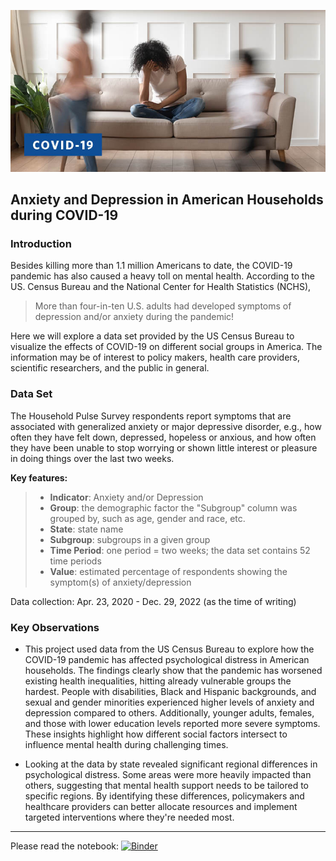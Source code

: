![](https://raw.githubusercontent.com/Benjamin2009/anxiety-depression-covid/main/anxiety-depression-covid-19.jpeg)

## Anxiety and Depression in American Households during COVID-19

### Introduction

Besides killing more than 1.1 million Americans to date, the COVID-19 pandemic has also caused a heavy toll on mental health. According to the US. Census Bureau and the National Center for Health Statistics (NCHS), 
> More than four-in-ten U.S. adults had developed symptoms of depression and/or anxiety during the pandemic!

Here we will explore a data set provided by the US Census Bureau to visualize the effects of COVID-19 on different social groups in America. The information may be of interest to policy makers, health care providers, scientific researchers, and the public in general.

### Data Set

The Household Pulse Survey respondents report symptoms that are associated with generalized anxiety or major depressive disorder, e.g., how often they have felt down, depressed, hopeless or anxious, and how often they have been unable to stop worrying or shown little interest or pleasure in doing things over the last two weeks. 

**Key features:** 
> * **Indicator**: Anxiety and/or Depression
> * **Group**: the demographic factor the "Subgroup" column was grouped by, such as age, gender and race, etc.
> * **State**: state name
> * **Subgroup**: subgroups in a given group
> * **Time Period**: one period = two weeks; the data set contains 52 time periods
> * **Value**: estimated percentage of respondents showing the symptom(s) of anxiety/depression

Data collection: Apr. 23, 2020 - Dec. 29, 2022 (as the time of writing)

### Key Observations

- This project used data from the US Census Bureau to explore how the COVID-19 pandemic has affected psychological distress in American households. The findings clearly show that the pandemic has worsened existing health inequalities, hitting already vulnerable groups the hardest. People with disabilities, Black and Hispanic backgrounds, and sexual and gender minorities experienced higher levels of anxiety and depression compared to others. Additionally, younger adults, females, and those with lower education levels reported more severe symptoms. These insights highlight how different social factors intersect to influence mental health during challenging times.
  
- Looking at the data by state revealed significant regional differences in psychological distress. Some areas were more heavily impacted than others, suggesting that mental health support needs to be tailored to specific regions. By identifying these differences, policymakers and healthcare providers can better allocate resources and implement targeted interventions where they're needed most. 
---

Please read the notebook:
[![Binder](https://mybinder.org/badge_logo.svg)](https://mybinder.org/v2/gh/Benjamin2009/anxiety-depression-covid/main?filepath=Anxiety%20and%20Depression%20in%20American%20Households%20during%20COVID-19.ipynb)

